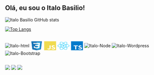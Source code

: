 ## Olá, eu sou o Italo Basilio!

![Italo Basilio GitHub stats](https://github-readme-stats.vercel.app/api?username=ItaloBasilio&show_icons=true&theme=dracula)

[![Top Langs](https://github-readme-stats.vercel.app/api/top-langs/?username=ItaloBasilio&layout=donut)](https://github.com/anuraghazra/github-readme-stats)

<div style="display: inline_block"><br>
  <img align="center" alt="Italo-html" height="30" width="40" src="https://img.shields.io/badge/HTML5-E34F26?style=for-the-badge&logo=html5&logoColor=white">
  <img align="center" alt="Italo-CSS" height="30" width="40" src="https://raw.githubusercontent.com/devicons/devicon/master/icons/css3/css3-original.svg">
  <img align="center" alt="Italo-JavaScript" height="30" width="40" src="https://raw.githubusercontent.com/devicons/devicon/master/icons/javascript/javascript-plain.svg">
  <img align="center" alt="Italo-React" height="30" width="40" src="https://raw.githubusercontent.com/devicons/devicon/master/icons/react/react-original.svg">
  <img align="center" alt="Italo-TypeScript" height="30" width="40" src="https://raw.githubusercontent.com/devicons/devicon/master/icons/typescript/typescript-plain.svg">
  <img align="center" alt="Italo-Node" height="30" width="40" src="https://avatars.githubusercontent.com/u/9950313?s=48&v=4">
  <img align="center" alt="Italo-Wordpress" height="30" width="40" src="https://avatars.githubusercontent.com/u/276006?s=48&v=4">
  <img align="center" alt="Italo-Bootstrap" height="30" width="40" src="https://github.com/twbs.png?size=40">
  
  
  
</div>
  
  ##
 
<div> 

  <a href="https://www.instagram.com/italobasiliofficial/" target="_blank"><img src="https://img.shields.io/badge/-Instagram-%23E4405F?style=for-the-badge&logo=instagram&logoColor=white" target="_blank"></a>
  <a href = "mailto:italobasiliodasilva@gmail.com"><img src="https://img.shields.io/badge/-Gmail-%23333?style=for-the-badge&logo=gmail&logoColor=white" target="_blank"></a>
  <a href="https://www.linkedin.com/in/italobasilio/" target="_blank"><img src="https://img.shields.io/badge/-LinkedIn-%230077B5?style=for-the-badge&logo=linkedin&logoColor=white" target="_blank"></a> 
  
</div>
